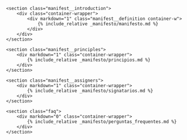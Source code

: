 <main class="manifest">

    <section class="manifest__introduction">
        <div class="container-wrapper">
            <div markdown="1" class="manifest__definition container-w">
                {% include_relative _manifesto/manifesto.md %}
            </div>
        </div>
    </section>

    <section class="manifest__principles">
        <div markdown="1" class="container-wrapper">
            {% include_relative _manifesto/principios.md %}
        </div>
    </section>

    <section class="manifest__assigners">
        <div markdown="1" class="container-wrapper">
            {% include_relative _manifesto/signatarios.md %}
        </div>
    </section>

    <section class="faq">
        <div markdown="0" class="container-wrapper">
            {% include_relative _manifesto/perguntas_frequentes.md %}
        </div>
    </section>
    
</main>